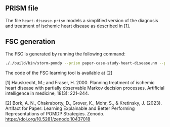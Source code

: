 ## PRISM file

The file `heart-disease.prism` models a simplified version of the diagnosis and treatment of ischemic heart disease as described
in [1].

## FSC generation

The FSC is generated by running the following command:

```bash
././build/bin/storm-pomdp --prism paper-case-study-heart-disease.nm --prop "Rmin=?[F\"done\"]" --belief-exploration unfold --size-threshold 0 --sound --buildobsval --buildchoicelab --policy-learning  --cutoff-handling cutoffstrategy --export-learned-policy-dot paper-case-study-heart-disease.dot

```
The code of the FSC learning tool is available at [2]



[1] Hauskrecht, M.; and Fraser, H. 2000. Planning treatment of ischemic heart disease with partially observable Markov decision processes. Artificial intelligence in medicine, 18(3): 221–244.

[2] Bork, A. N., Chakraborty, D., Grover, K., Mohr, S., & Kretinsky, J. (2023). Artifact for Paper: Learning Explainable and Better Performing Representations of POMDP Strategies. Zenodo. https://doi.org/10.5281/zenodo.10437018